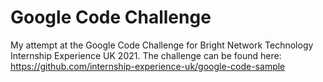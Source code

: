# Google Code Challenge

My attempt at the Google Code Challenge for Bright Network Technology Internship Experience UK 2021.
The challenge can be found here: https://github.com/internship-experience-uk/google-code-sample
